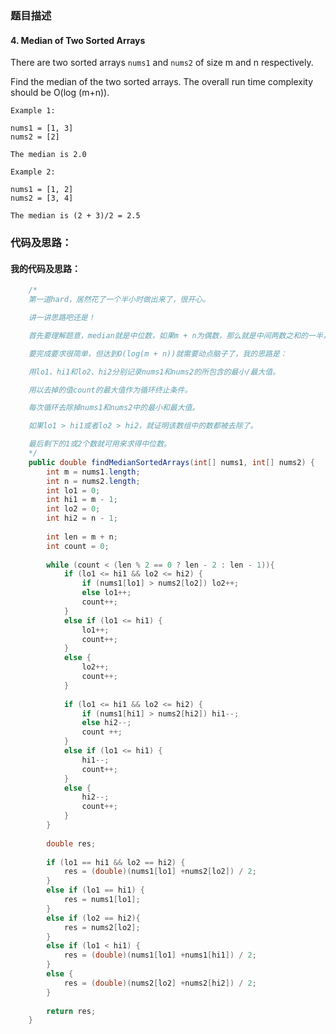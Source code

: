 ### 题目描述

#### 4. Median of Two Sorted Arrays

There are two sorted arrays `nums1` and `nums2` of size m and n respectively.

Find the median of the two sorted arrays. The overall run time complexity should be O(log (m+n)).

`Example 1:`

    nums1 = [1, 3]
    nums2 = [2]

    The median is 2.0

`Example 2:`

    nums1 = [1, 2]
    nums2 = [3, 4]

    The median is (2 + 3)/2 = 2.5

### 代码及思路：

#### 我的代码及思路：

```java
    /*
    第一道hard，居然花了一个半小时做出来了，很开心。

    讲一讲思路吧还是！

    首先要理解题意，median就是中位数，如果m + n为偶数，那么就是中间两数之和的一半，如果m + n为奇数，那么就是中间的数

    要完成要求很简单，但达到O(log(m + n))就需要动点脑子了，我的思路是：

    用lo1、hi1和lo2、hi2分别记录nums1和nums2的所包含的最小/最大值。

    用以去掉的值count的最大值作为循环终止条件。

    每次循环去除掉nums1和nums2中的最小和最大值。

    如果lo1 > hi1或者lo2 > hi2，就证明该数组中的数都被去除了。

    最后剩下的1或2个数就可用来求得中位数。
    */
    public double findMedianSortedArrays(int[] nums1, int[] nums2) {
        int m = nums1.length;
        int n = nums2.length;
        int lo1 = 0;
        int hi1 = m - 1;
        int lo2 = 0;
        int hi2 = n - 1;
        
        int len = m + n;
        int count = 0;
        
        while (count < (len % 2 == 0 ? len - 2 : len - 1)){
            if (lo1 <= hi1 && lo2 <= hi2) {
                if (nums1[lo1] > nums2[lo2]) lo2++;
                else lo1++;
                count++;
            }
            else if (lo1 <= hi1) {
                lo1++;
                count++;
            }
            else {
                lo2++;
                count++;
            }
            
            if (lo1 <= hi1 && lo2 <= hi2) {
                if (nums1[hi1] > nums2[hi2]) hi1--;
                else hi2--;
                count ++;
            }
            else if (lo1 <= hi1) {
                hi1--;
                count++;
            }
            else {
                hi2--;
                count++;
            }
        }
        
        double res;
        
        if (lo1 == hi1 && lo2 == hi2) {
            res = (double)(nums1[lo1] +nums2[lo2]) / 2;
        }
        else if (lo1 == hi1) {
            res = nums1[lo1];
        }
        else if (lo2 == hi2){
            res = nums2[lo2];
        }
        else if (lo1 < hi1) {
            res = (double)(nums1[lo1] +nums1[hi1]) / 2;
        }
        else {
            res = (double)(nums2[lo2] +nums2[hi2]) / 2;
        }
        
        return res;
    }
```
